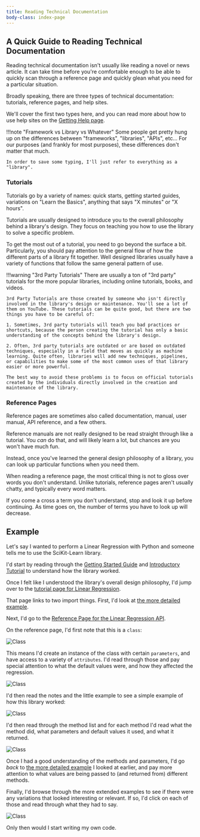 ```yaml
---
title: Reading Technical Documentation
body-class: index-page
---
```


## A Quick Guide to Reading Technical Documentation

Reading technical documentation isn't usually like reading a novel or news article. It can take time before you're comfortable enough to be able to quickly scan through a reference page and quickly glean what you need for a particular situation.

Broadly speaking, there are three types of technical documentation: tutorials, reference pages, and help sites.

We'll cover the first two types here, and you can read more about how to use help sites on the [Getting Help page](./getting-help.html).

!!!note "Framework vs Library vs Whatever"
	Some people get pretty hung up on the differences between "frameworks", "libraries", "APIs", etc...
	For our purposes (and frankly for most purposes), these differences don't matter that much. 

	In order to save some typing, I'll just refer to everything as a "library".

### Tutorials

Tutorials go by a variety of names: quick starts, getting started guides, variations on "Learn the Basics", anything that says "X minutes" or "X hours".

Tutorials are usually designed to introduce you to the overall philosophy behind a library's design. They focus on teaching you how to use the library to solve a specific problem. 

To get the most out of a tutorial, you need to go beyond the surface a bit. Particularly, you should pay attention to the general flow of how the different parts of a library fit together. Well designed libraries usually have a variety of functions that follow the same general pattern of use.

!!!warning "3rd Party Tutorials"
	There are usually a ton of "3rd party" tutorials for the more popular libraries, including online tutorials, books, and videos.

	3rd Party Tutorials are those created by someone who isn't directly involved in the library's design or maintenance. You'll see a lot of them on YouTube. These tutorials can be quite good, but there are two things you have to be careful of:

	1. Sometimes, 3rd party tutorials will teach you bad practices or shortcuts, because the person creating the tutorial has only a basic understanding of the concepts behind the library's design.

	2. Often, 3rd party tutorials are outdated or are based on outdated techniques, especially in a field that moves as quickly as machine learning. Quite often, libraries will add new techniques, pipelines, or capabilities to make some of the most common uses of that library easier or more powerful.

	The best way to avoid these problems is to focus on official tutorials created by the individuals directly involved in the creation and maintenance of the library.


### Reference Pages

Reference pages are sometimes also called documentation, manual, user manual, API reference, and a few others. 

Reference manuals are not really designed to be read straight through like a tutorial. You *can* do that, and will likely learn a lot, but chances are you won't have much fun.

Instead, once you've learned the general design philosophy of a library, you can look up particular functions when you need them. 

When reading a reference page, the most critical thing is not to gloss over words you don't understand. Unlike tutorials, reference pages aren't usually chatty, and typically every word matters.

If you come a cross a term you don't understand, stop and look it up before continuing. As time goes on, the number of terms you have to look up will decrease.

## Example

Let's say I wanted to perform a Linear Regression with Python and someone tells me to use the SciKit-Learn library. 

I'd start by reading through the [Getting Started Guide](https://scikit-learn.org/stable/getting_started.html) and [Introductory Tutorial](https://scikit-learn.org/stable/tutorial/basic/tutorial.html) to understand how the library worked.

Once I felt like I understood the library's overall design philosophy, I'd jump over to the [tutorial page for Linear Regression](https://scikit-learn.org/stable/modules/linear_model.html#ordinary-least-squares).

That page links to two import things. First, I'd look at [the more detailed example](https://scikit-learn.org/stable/auto_examples/linear_model/plot_ols.html#sphx-glr-auto-examples-linear-model-plot-ols-py).

Next, I'd go to the [Reference Page for the Linear Regression API](https://scikit-learn.org/stable/modules/generated/sklearn.linear_model.LinearRegression.html).

On the reference page, I'd first note that this is a `class`:

![Class]({{URLROOT}}/shared/img/ref-class.png)

This means I'd create an instance of the class with certain `parameters`, and have access to a variety of `attributes`. I'd read through those and pay special attention to what the default values were, and how they affected the regression.

![Class]({{URLROOT}}/shared/img/ref-parameters.png)

I'd then read the notes and the little example to see a simple example of how this library worked:

![Class]({{URLROOT}}/shared/img/ref-examples.png)

I'd then read through the method list and for each method I'd read what the method did, what parameters and default values it used, and what it returned.

![Class]({{URLROOT}}/shared/img/ref-methods.png)

Once I had a good understanding of the methods and parameters, I'd go *back* to [the more detailed example](https://scikit-learn.org/stable/auto_examples/linear_model/plot_ols.html#sphx-glr-auto-examples-linear-model-plot-ols-py) I looked at earlier, and pay more attention to what values are being passed to (and returned from) different methods.

Finally, I'd browse through the more extended examples to see if there were any variations that looked interesting or relevant. If so, I'd click on each of those and read through what they had to say.

![Class]({{URLROOT}}/shared/img/ref-more-examples.png)

Only then would I start writing my own code.









